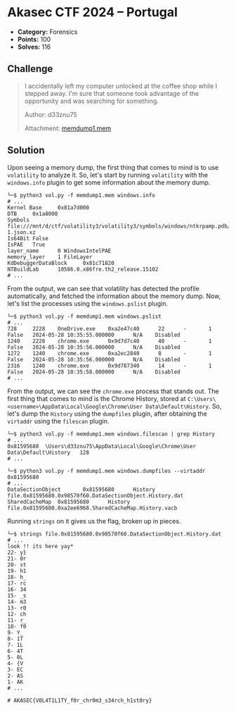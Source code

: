 # Akasec CTF 2024 – Portugal

- **Category:** Forensics
- **Points:** 100
- **Solves:** 116

## Challenge

> I accidentally left my computer unlocked at the coffee shop while I stepped away. I'm sure that someone took advantage of the opportunity and was searching for something.
>
> Author: d33znu75
>
> Attachment: [memdump1.mem](https://we.tl/t-SRYyC4mGLQ)

## Solution

Upon seeing a memory dump, the first thing that comes to mind is to use `volatility` to analyze it. So, let's start by running `volatility` with the `windows.info` plugin to get some information about the memory dump.

```
└─$ python3 vol.py -f memdump1.mem windows.info
# ...
Kernel Base     0x81a7d000
DTB     0x1a8000
Symbols file:///mnt/d/ctf/volatility3/volatility3/symbols/windows/ntkrpamp.pdb/3A51F333EC3E4943A617AFC47C95C475-1.json.xz
Is64Bit False
IsPAE   True
layer_name      0 WindowsIntelPAE
memory_layer    1 FileLayer
KdDebuggerDataBlock     0x81c71820
NTBuildLab      10586.0.x86fre.th2_release.15102
# ...
```

From the output, we can see that volatility has detected the profile automatically, and fetched the information about the memory dump. Now, let's list the processes using the `windows.pslist` plugin.

```
└─$ python3 vol.py -f memdump1.mem windows.pslist
# ...
728     2228    OneDrive.exe    0xa2e47c40      22      -       1       False   2024-05-28 10:35:55.000000      N/A    Disabled
1240    2228    chrome.exe      0x9d7d7c40      40      -       1       False   2024-05-28 10:35:56.000000      N/A    Disabled
1272    1240    chrome.exe      0xa2ec2840      8       -       1       False   2024-05-28 10:35:56.000000      N/A    Disabled
2316    1240    chrome.exe      0x9d787340      14      -       1       False   2024-05-28 10:35:58.000000      N/A    Disabled
# ...
```

From the output, we can see the `chrome.exe` process that stands out. The first thing that comes to mind is the Chrome History, stored at `C:\Users\<username>\AppData\Local\Google\Chrome\User Data\Default\History`. So, let's dump the `History` using the `dumpfiles` plugin, after obtaining the `virtaddr` using the `filescan` plugin.

```
└─$ python3 vol.py -f memdump1.mem windows.filescan | grep History
# ...
0x81595680	\Users\d33znu75\AppData\Local\Google\Chrome\User Data\Default\History	128
# ...
```

```
└─$ python3 vol.py -f memdump1.mem windows.dumpfiles --virtaddr 0x81595680
# ...
DataSectionObject       0x81595680      History file.0x81595680.0x98570f60.DataSectionObject.History.dat
SharedCacheMap  0x81595680      History file.0x81595680.0xa2ee6968.SharedCacheMap.History.vacb
```

Running `strings` on it gives us the flag, broken up in pieces.

```
└─$ strings file.0x81595680.0x98570f60.DataSectionObject.History.dat
# ...
look !! its here yay*
22- y}
21- 0r
20- st
19- h1
18- h_
17- rc
16- 34
15- _s
14- m3
13- r0
12- ch
11- r_
10- f0
9- Y_
8- 1T
7- 1L
6- 4T
5- 0L
4- {V
3- EC
2- AS
1- AK
# ...

# AKASEC{V0L4T1L1TY_f0r_chr0m3_s34rch_h1st0ry}
```
